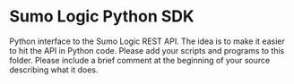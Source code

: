 Sumo Logic Python SDK
=====================

Python interface to the Sumo Logic REST API.  The idea is to make it easier to
hit the API in Python code.  Please add your scripts and programs to this
folder.  Please include a brief comment at the beginning of your source describing
what it does.
